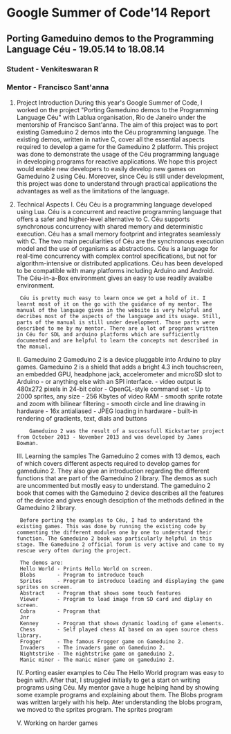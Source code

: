 # Google Summer of Code'14 Report

## Porting Gameduino demos to the Programming Language Céu - 19.05.14 to 18.08.14

### Student - Venkiteswaran R
### Mentor - Francisco Sant'anna

1. Project Introduction
    During this year's Google Summer of Code, I worked on the project "Porting Gameduino demos to the Programming Language Céu" with Lablua organisation, Rio de Janeiro under the mentorship of Francisco Sant'anna.
    The aim of this project was to port existing Gameduino 2 demos into the Céu programming language.
    The existing demos, written in native C, cover all the essential aspects required to develop a game for the Gameduino 2 platform. This project was done to demonstrate the usage of the Céu programming language in developing programs for reactive applications. We hope this project would enable new developers to easily develop new games on Gameduino 2 using Céu. Moreover, since Céu is still under development, this project was done to understand through practical applications the advantages as well as the limitations of the language.

2. Technical Aspects
    I. Céu
        Céu is a programming language developed using Lua. 
        Céu is a concurrent and reactive programming language that offers a safer and higher-level alternative to C.
        Céu supports synchronous concurrency with shared memory and deterministic execution. 
        Céu has a small memory footprint and integrates seamlessly with C. The two main peculiarities of Céu are the synchronous execution model and the use of organisms as abstractions. Céu is a language for real-time concurrency with complex control specifications, but not for algorithm-intensive or distributed applications.
        Céu has been developed to be compatible with many platforms including Arduino and Android. The Céu-in-a-Box environment gives an easy to use readily avaialbe environment.

        Céu is pretty much easy to learn once we get a hold of it. I learnt most of it on the go with the guidance of my mentor. The manual of the language given in the website is very helpful and decribes most of the aspects of the language and its usage. Still, parts of the manual is still under development. Those parts were described to me by my mentor. There are a lot of programs written in Céu for SDL and arduino platforms which are sufficiently documented and are helpful to learn the concepts not described in the manual.

    II. Gameduino 2
        Gameduino 2 is a device pluggable into Arduino to play games. 
        Gameduino 2 is a shield that adds a bright 4.3 inch touchscreen, an embedded GPU, headphone jack, accelerometer and microSD slot to Arduino - or anything else with an SPI interface.
         - video output is 480x272 pixels in 24-bit color
         - OpenGL-style command set
         - Up to 2000 sprites, any size
         - 256 Kbytes of video RAM
         - smooth sprite rotate and zoom with bilinear filtering
         - smooth circle and line drawing in hardware - 16x antialiased
         - JPEG loading in hardware
         - built-in rendering of gradients, text, dials and buttons

           Gameduino 2 was the result of a successfull Kickstarter project from October 2013 - November 2013 and was developed by James Bowman.

    III. Learning the samples
        The Gameduino 2 comes with 13 demos, each of which covers different aspects required to develop games for gameduino 2. They also give an introduction regarding the different functions that are part of the Gameduino 2 library. The demos as such are uncommented but mostly easy to understand. The gameduino 2 book that comes with the Gameduino 2 device describes all the features of the device and gives enough desciption of the methods defined in the Gameduino 2 library. 
        
        Before porting the examples to Céu, I had to understand the existing games. This was done by running the existing code by commenting the different modules one by one to understand their function. The Gameduino 2 book was particularly helpful in this stage. The Gameduino 2 official forum is very active and came to my rescue very often during the project. 

        The demos are:
        Hello World - Prints Hello World on screen.
        Blobs       - Program to introduce touch
        Sprites     - Program to introduce loading and displaying the game sprites on screen.
        Abstract    - Program that shows some touch features
        Viewer      - Program to load image from SD card and diplay on screen.
        Cobra       - Program that 
        Jnr
        Kenney      - Program that shows dynamic loading of game elements.       
        Chess       - Self played chess AI based on an open source chess library.
        Frogger     - The famous Frogger game on Gameduino 2.
        Invaders    - The invaders game on Gameduino 2.
        Nightstrike - The nightstrike game on gameduino 2.
        Manic miner - The manic miner game on gameduino 2.

    IV. Porting easier examples to Céu
        The Hello World program was easy to begin with. After that, I struggled initially to get a start on writing programs using Céu. My mentor gave a huge helping hand by showing some example programs and explaining about them. The Blobs program was written largely with his help. Ater understanding the blobs program, we moved to the sprites program.
        The sprites program

    V. Working on harder games  

